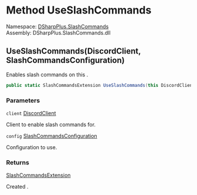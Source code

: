# Method UseSlashCommands

Namespace: [DSharpPlus.SlashCommands](DSharpPlus.SlashCommands.md)  
Assembly: DSharpPlus.SlashCommands.dll

## <a id="DSharpPlus_SlashCommands_ExtensionMethods_UseSlashCommands_DSharpPlus_DiscordClient_DSharpPlus_SlashCommands_SlashCommandsConfiguration_"></a>UseSlashCommands\(DiscordClient, SlashCommandsConfiguration\)

Enables slash commands on this <xref href="DSharpPlus.DiscordClient" data-throw-if-not-resolved="false"></xref>.

```csharp
public static SlashCommandsExtension UseSlashCommands(this DiscordClient client, SlashCommandsConfiguration config = null)
```

### Parameters

`client` [DiscordClient](DSharpPlus.DiscordClient.md)

Client to enable slash commands for.

`config` [SlashCommandsConfiguration](DSharpPlus.SlashCommands.SlashCommandsConfiguration.md)

Configuration to use.

### Returns

[SlashCommandsExtension](DSharpPlus.SlashCommands.SlashCommandsExtension.md)

Created <xref href="DSharpPlus.SlashCommands.SlashCommandsExtension" data-throw-if-not-resolved="false"></xref>.

